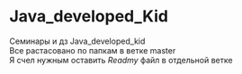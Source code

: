 # Java_developed_Kid
Семинары и дз Java_developed_kid  
Все растасовано по папкам в ветке master  
Я счел нужным оставить *Readmy* файл в отдельной ветке  
